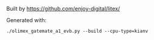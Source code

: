 Built by https://github.com/enjoy-digital/litex/

Generated with:

```
./olimex_gatemate_a1_evb.py --build --cpu-type=kianv
```
